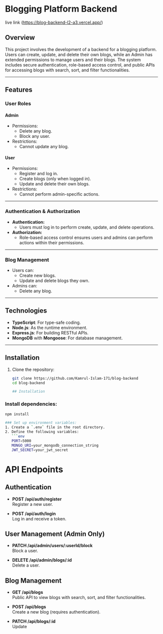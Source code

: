 # Blogging Platform Backend

live link (https://blog-backend-l2-a3.vercel.app/)

## Overview

This project involves the development of a backend for a blogging platform. Users can create, update, and delete their own blogs, while an Admin has extended permissions to manage users and their blogs. The system includes secure authentication, role-based access control, and public APIs for accessing blogs with search, sort, and filter functionalities.

---

## Features

### User Roles

#### Admin
- Permissions:
  - Delete any blog.
  - Block any user.
- Restrictions:
  - Cannot update any blog.

#### User
- Permissions:
  - Register and log in.
  - Create blogs (only when logged in).
  - Update and delete their own blogs.
- Restrictions:
  - Cannot perform admin-specific actions.

---

### Authentication & Authorization
- **Authentication:**
  - Users must log in to perform create, update, and delete operations.
- **Authorization:**
  - Role-based access control ensures users and admins can perform actions within their permissions.

---

### Blog Management
- Users can:
  - Create new blogs.
  - Update and delete blogs they own.
- Admins can:
  - Delete any blog.

---


## Technologies

- **TypeScript**: For type-safe coding.
- **Node.js**: As the runtime environment.
- **Express.js**: For building RESTful APIs.
- **MongoDB** with **Mongoose**: For database management.

---

## Installation

1. Clone the repository:
   ```bash
   git clone https://github.com/Kamrul-Islam-171/blog-backend
   cd blog-backend

   ## Installation

### Install dependencies:
```bash
npm install

### Set up environment variables:
1. Create a `.env` file in the root directory.
2. Define the following variables:
   ```env
   PORT=5000
   MONGO_URI=your_mongodb_connection_string
   JWT_SECRET=your_jwt_secret

```

# API Endpoints

## Authentication

- **POST /api/auth/register**  
  Register a new user.

- **POST /api/auth/login**  
  Log in and receive a token.

## User Management (Admin Only)

- **PATCH /api/admin/users/:userId/block**  
  Block a user.

- **DELETE /api/admin/blogs/:id**  
  Delete a user.

## Blog Management

- **GET /api/blogs**  
  Public API to view blogs with search, sort, and filter functionalities.

- **POST /api/blogs**  
  Create a new blog (requires authentication).

- **PATCH /api/blogs/:id**  
  Update

